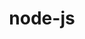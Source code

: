 ---
title: "node-js"
layout: cache
categories: [package, develop-2024-12-01]
meta: {"versions": ["19.2.0", "22.4.0"], "compilers": ["gcc@=10.2.1", "gcc@=11.1.0", "gcc@=11.4.0", "gcc@=9.4.0", "oneapi@=2024.2.1"], "oss": ["centos7", "ubuntu20.04", "ubuntu22.04"], "platforms": ["linux"], "targets": ["neoverse_v1", "neoverse_v2", "ppc64le", "x86_64_v3"], "stacks": ["data-vis-sdk", "developer-tools-manylinux2014", "e4s", "e4s-neoverse-v2", "e4s-neoverse_v1", "e4s-oneapi", "e4s-power", "root"], "num_specs": 8, "num_specs_by_stack": {"developer-tools-manylinux2014": 1, "root": 8, "e4s-power": 1, "data-vis-sdk": 1, "e4s-neoverse_v1": 1, "e4s-neoverse-v2": 1, "e4s": 1, "e4s-oneapi": 2}}
spec_details: [{"hash": "ffpg2cxfgpedlupy773g22l3boyrsskp", "compiler": "gcc@=10.2.1", "versions": ["22.4.0"], "os": "centos7", "platform": "linux", "target": "x86_64_v3", "variants": ["build_system=generic", "~debug", "~doc", "~icu4c", "+openssl", "patches=0208d3a", "+zlib"], "stacks": ["developer-tools-manylinux2014", "root"], "size": "-", "tarball": "https://binaries.spack.io/develop-2024-12-01/build_cache/linux-centos7-x86_64_v3/gcc-10.2.1/node-js-22.4.0/linux-centos7-x86_64_v3-gcc-10.2.1-node-js-22.4.0-ffpg2cxfgpedlupy773g22l3boyrsskp.spack"}, {"hash": "ghgigyiltcuozvsu527je5g2z5hw3z3n", "compiler": "gcc@=9.4.0", "versions": ["19.2.0"], "os": "ubuntu20.04", "platform": "linux", "target": "ppc64le", "variants": ["build_system=generic", "~debug", "~doc", "~icu4c", "+openssl", "+zlib"], "stacks": ["root", "e4s-power"], "size": "-", "tarball": "https://binaries.spack.io/develop-2024-12-01/build_cache/linux-ubuntu20.04-ppc64le/gcc-9.4.0/node-js-19.2.0/linux-ubuntu20.04-ppc64le-gcc-9.4.0-node-js-19.2.0-ghgigyiltcuozvsu527je5g2z5hw3z3n.spack"}, {"hash": "ez2ltin5xl46mintpsqkslxe63mkfidk", "compiler": "gcc@=11.1.0", "versions": ["22.4.0"], "os": "ubuntu20.04", "platform": "linux", "target": "x86_64_v3", "variants": ["build_system=generic", "~debug", "~doc", "~icu4c", "+openssl", "+zlib"], "stacks": ["root", "data-vis-sdk"], "size": "-", "tarball": "https://binaries.spack.io/develop-2024-12-01/build_cache/linux-ubuntu20.04-x86_64_v3/gcc-11.1.0/node-js-22.4.0/linux-ubuntu20.04-x86_64_v3-gcc-11.1.0-node-js-22.4.0-ez2ltin5xl46mintpsqkslxe63mkfidk.spack"}, {"hash": "6c6aei4rrmg7xdwe5l5en6iaidg7wrnn", "compiler": "gcc@=11.4.0", "versions": ["22.4.0"], "os": "ubuntu22.04", "platform": "linux", "target": "neoverse_v1", "variants": ["build_system=generic", "~debug", "~doc", "~icu4c", "+openssl", "+zlib"], "stacks": ["e4s-neoverse_v1", "root"], "size": "-", "tarball": "https://binaries.spack.io/develop-2024-12-01/build_cache/linux-ubuntu22.04-neoverse_v1/gcc-11.4.0/node-js-22.4.0/linux-ubuntu22.04-neoverse_v1-gcc-11.4.0-node-js-22.4.0-6c6aei4rrmg7xdwe5l5en6iaidg7wrnn.spack"}, {"hash": "6bnrkhomrgdr33u7dfr7doo7zphurwuu", "compiler": "gcc@=11.4.0", "versions": ["22.4.0"], "os": "ubuntu22.04", "platform": "linux", "target": "neoverse_v2", "variants": ["build_system=generic", "~debug", "~doc", "~icu4c", "+openssl", "+zlib"], "stacks": ["root", "e4s-neoverse-v2"], "size": "-", "tarball": "https://binaries.spack.io/develop-2024-12-01/build_cache/linux-ubuntu22.04-neoverse_v2/gcc-11.4.0/node-js-22.4.0/linux-ubuntu22.04-neoverse_v2-gcc-11.4.0-node-js-22.4.0-6bnrkhomrgdr33u7dfr7doo7zphurwuu.spack"}, {"hash": "44qvaic4i5tgxdsiohq6uetzqvn6arnl", "compiler": "gcc@=11.4.0", "versions": ["22.4.0"], "os": "ubuntu22.04", "platform": "linux", "target": "x86_64_v3", "variants": ["build_system=generic", "~debug", "~doc", "~icu4c", "+openssl", "+zlib"], "stacks": ["e4s", "root"], "size": "-", "tarball": "https://binaries.spack.io/develop-2024-12-01/build_cache/linux-ubuntu22.04-x86_64_v3/gcc-11.4.0/node-js-22.4.0/linux-ubuntu22.04-x86_64_v3-gcc-11.4.0-node-js-22.4.0-44qvaic4i5tgxdsiohq6uetzqvn6arnl.spack"}, {"hash": "eunumas6il5e7zvzrcbekdc3gsfb3iek", "compiler": "oneapi@=2024.2.1", "versions": ["22.4.0"], "os": "ubuntu22.04", "platform": "linux", "target": "x86_64_v3", "variants": ["build_system=generic", "~debug", "~doc", "~icu4c", "+openssl", "+zlib"], "stacks": ["e4s-oneapi", "root"], "size": "-", "tarball": "https://binaries.spack.io/develop-2024-12-01/build_cache/linux-ubuntu22.04-x86_64_v3/oneapi-2024.2.1/node-js-22.4.0/linux-ubuntu22.04-x86_64_v3-oneapi-2024.2.1-node-js-22.4.0-eunumas6il5e7zvzrcbekdc3gsfb3iek.spack"}, {"hash": "palitqquae7rwcq56kaxoo5kvvjc3ug5", "compiler": "oneapi@=2024.2.1", "versions": ["22.4.0"], "os": "ubuntu22.04", "platform": "linux", "target": "x86_64_v3", "variants": ["build_system=generic", "~debug", "~doc", "~icu4c", "+openssl", "+zlib"], "stacks": ["e4s-oneapi", "root"], "size": "-", "tarball": "https://binaries.spack.io/develop-2024-12-01/build_cache/linux-ubuntu22.04-x86_64_v3/oneapi-2024.2.1/node-js-22.4.0/linux-ubuntu22.04-x86_64_v3-oneapi-2024.2.1-node-js-22.4.0-palitqquae7rwcq56kaxoo5kvvjc3ug5.spack"}]
---